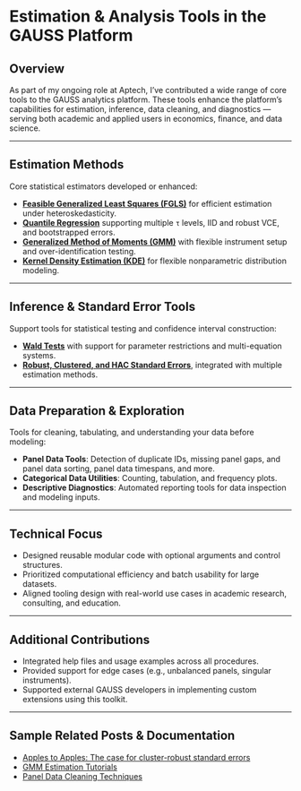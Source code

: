 # Estimation & Analysis Tools in the GAUSS Platform

## Overview

As part of my ongoing role at Aptech, I’ve contributed a wide range of core tools to the GAUSS analytics platform. These tools enhance the platform’s capabilities for estimation, inference, data cleaning, and diagnostics — serving both academic and applied users in economics, finance, and data science.

---

## Estimation Methods

Core statistical estimators developed or enhanced:

- **[Feasible Generalized Least Squares (FGLS)](https://docs.aptech.com/gauss/fgls.html)** for efficient estimation under heteroskedasticity.
- **[Quantile Regression](https://docs.aptech.com/gauss/quantilefit.html)** supporting multiple `τ` levels, IID and robust VCE, and bootstrapped errors.
- **[Generalized Method of Moments (GMM)](https://docs.aptech.com/gauss/gmmfit.html)** with flexible instrument setup and over-identification testing.
- **[Kernel Density Estimation (KDE)](https://docs.aptech.com/gauss/kerneldensity.html)** for flexible nonparametric distribution modeling.

---

## Inference & Standard Error Tools

Support tools for statistical testing and confidence interval construction:

- **[Wald Tests](https://docs.aptech.com/gauss/waldtest.html)** with support for parameter restrictions and multi-equation systems.
- **[Robust, Clustered, and HAC Standard Errors](https://docs.aptech.com/gauss/cc/estimation-methods.html#standard-error-methods)**, integrated with multiple estimation methods.

---

## Data Preparation & Exploration

Tools for cleaning, tabulating, and understanding your data before modeling:

- **Panel Data Tools**: Detection of duplicate IDs, missing panel gaps, and panel data sorting, panel data timespans, and more.
- **Categorical Data Utilities**: Counting, tabulation, and frequency plots.
- **Descriptive Diagnostics**: Automated reporting tools for data inspection and modeling inputs.

---

## Technical Focus

- Designed reusable modular code with optional arguments and control structures.
- Prioritized computational efficiency and batch usability for large datasets.
- Aligned tooling design with real-world use cases in academic research, consulting, and education.

---

## Additional Contributions

- Integrated help files and usage examples across all procedures.
- Provided support for edge cases (e.g., unbalanced panels, singular instruments).
- Supported external GAUSS developers in implementing custom extensions using this toolkit.

---

## Sample Related Posts & Documentation

- [Apples to Apples: The case for cluster-robust standard errors](https://www.aptech.com/blog/apples-to-apples-the-case-for-cluster-robust-standard-errors/)
- [GMM Estimation Tutorials](https://www.aptech.com/resources/tutorials/gmm/)
- [Panel Data Cleaning Techniques](https://www.aptech.com/blog/exploring-and-cleaning-panel-data-with-gauss-25/)
